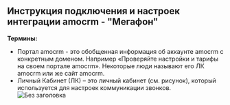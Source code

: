 ## Инструкция подключения и настроек интеграции amocrm - "Мегафон" <br />
**Термины:**
- Портал amocrm - это обобщенная информация об аккаунте amocrm с конкретным доменом. Например «Проверяйте настройки и тарифы на своем портале amocrm». Некоторые люди называют его ЛК amocrm или же сайт amocrm.
- Личный Кабинет (ЛК) – это личный кабинет (см. рисунок), который используется для настроек коммуникации звонков. <br />
![Без заголовка](https://github.com/user-attachments/assets/22bc4ae7-676d-4cef-8272-38acbea6930b)
